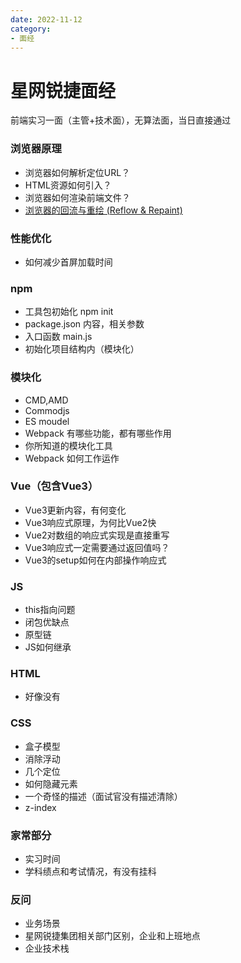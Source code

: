 ```yaml
---
date: 2022-11-12
category:
- 面经
---
```


# 星网锐捷面经

前端实习一面（主管+技术面），无算法面，当日直接通过

### 浏览器原理

- 浏览器如何解析定位URL？
- HTML资源如何引入？
- 浏览器如何渲染前端文件？
- [浏览器的回流与重绘 (Reflow & Repaint)](https://juejin.cn/post/6844903569087266823)

### 性能优化

- 如何减少首屏加载时间

### npm

- 工具包初始化 npm init
- package.json 内容，相关参数
- 入口函数 main.js
- 初始化项目结构内（模块化）

### 模块化

- CMD,AMD
- Commodjs
- ES  moudel
- Webpack 有哪些功能，都有哪些作用
- 你所知道的模块化工具
- Webpack 如何工作运作

### Vue（包含Vue3） 

- Vue3更新内容，有何变化
- Vue3响应式原理，为何比Vue2快
- Vue2对数组的响应式实现是直接重写
- Vue3响应式一定需要通过返回值吗？
- Vue3的setup如何在内部操作响应式

### JS

- this指向问题
- 闭包优缺点
- 原型链
- JS如何继承

### HTML

- 好像没有

### CSS

- 盒子模型
- 消除浮动
- 几个定位
- 如何隐藏元素
- 一个奇怪的描述（面试官没有描述清除）
- z-index

### 家常部分

- 实习时间
- 学科绩点和考试情况，有没有挂科

### 反问

- 业务场景
- 星网锐捷集团相关部门区别，企业和上班地点
- 企业技术栈
